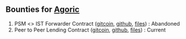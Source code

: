 ## Bounties for [Agoric](https://agoric.com/)

1. PSM <> IST Forwarder Contract ([gitcoin](https://gitcoin.co/issue/29180), [github](https://github.com/Agoric/agoric-sdk/issues/5822), [files](./psm-ist-forwarder/)) : Abandoned
2. Peer to Peer Lending Contract ([gitcoin](https://gitcoin.co/issue/28954), [github](https://github.com/agoric/agoric-sdk/issues/5523), [files](./p2p-lending/)) : Current
